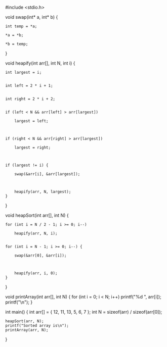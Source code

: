 #include <stdio.h>
 

 
void swap(int* a, int* b)
{
 
    int temp = *a;
 
    *a = *b;
 
    *b = temp;
}
 



void heapify(int arr[], int N, int i)
{

 

    int largest = i;
 

    int left = 2 * i + 1;
 

    int right = 2 * i + 2;
 

    if (left < N && arr[left] > arr[largest])
 
        largest = left;
 


    if (right < N && arr[right] > arr[largest])
 
        largest = right;
 


    if (largest != i) {
 
        swap(&arr[i], &arr[largest]);
 


        heapify(arr, N, largest);
    }
}
 

void heapSort(int arr[], int N)
{
 

    for (int i = N / 2 - 1; i >= 0; i--)
 
        heapify(arr, N, i);
 

    for (int i = N - 1; i >= 0; i--) {
 
        swap(&arr[0], &arr[i]);
 


        heapify(arr, i, 0);
    }
}
 

void printArray(int arr[], int N)
{
    for (int i = 0; i < N; i++)
        printf("%d ", arr[i]);
    printf("\n");
}
 

int main()
{
    int arr[] = { 12, 11, 13, 5, 6, 7 };
    int N = sizeof(arr) / sizeof(arr[0]);
 

    heapSort(arr, N);
    printf("Sorted array is\n");
    printArray(arr, N);
}
